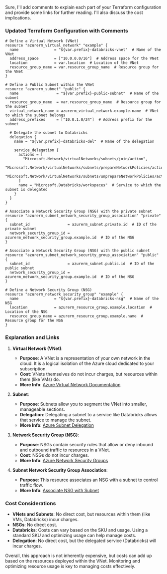 Sure, I'll add comments to explain each part of your Terraform configuration and provide some links for further reading. I'll also discuss the cost implications.

### Updated Terraform Configuration with Comments

```hcl
# Define a Virtual Network (VNet)
resource "azurerm_virtual_network" "example" {
  name                = "${var.prefix}-databricks-vnet"  # Name of the VNet
  address_space       = ["10.0.0.0/16"]  # Address space for the VNet
  location            = var.location  # Location of the VNet
  resource_group_name = var.resource_group_name  # Resource group for the VNet
}

# Define a Public Subnet within the VNet
resource "azurerm_subnet" "public" {
  name                 = "${var.prefix}-public-subnet"  # Name of the subnet
  resource_group_name  = var.resource_group_name  # Resource group for the subnet
  virtual_network_name = azurerm_virtual_network.example.name  # VNet to which the subnet belongs
  address_prefixes     = ["10.0.1.0/24"]  # Address prefix for the subnet
  
  # Delegate the subnet to Databricks
  delegation {
    name = "${var.prefix}-databricks-del"  # Name of the delegation
  
    service_delegation {
      actions = [
        "Microsoft.Network/virtualNetworks/subnets/join/action",
        "Microsoft.Network/virtualNetworks/subnets/prepareNetworkPolicies/action",
        "Microsoft.Network/virtualNetworks/subnets/unprepareNetworkPolicies/action",
      ]
      name = "Microsoft.Databricks/workspaces"  # Service to which the subnet is delegated
    }
  }
}

# Associate a Network Security Group (NSG) with the private subnet
resource "azurerm_subnet_network_security_group_association" "private" {
  subnet_id                 = azurerm_subnet.private.id  # ID of the private subnet
  network_security_group_id = azurerm_network_security_group.example.id  # ID of the NSG
}

# Associate a Network Security Group (NSG) with the public subnet
resource "azurerm_subnet_network_security_group_association" "public" {
  subnet_id                 = azurerm_subnet.public.id  # ID of the public subnet
  network_security_group_id = azurerm_network_security_group.example.id  # ID of the NSG
}

# Define a Network Security Group (NSG)
resource "azurerm_network_security_group" "example" {
  name                = "${var.prefix}-databricks-nsg"  # Name of the NSG
  location            = azurerm_resource_group.example.location  # Location of the NSG
  resource_group_name = azurerm_resource_group.example.name  # Resource group for the NSG
}
```

### Explanation and Links

1. **Virtual Network (VNet)**:
   - **Purpose**: A VNet is a representation of your own network in the cloud. It is a logical isolation of the Azure cloud dedicated to your subscription.
   - **Cost**: VNets themselves do not incur charges, but resources within them (like VMs) do.
   - **More Info**: [Azure Virtual Network Documentation](https://learn.microsoft.com/en-us/azure/virtual-network/virtual-networks-overview)

2. **Subnet**:
   - **Purpose**: Subnets allow you to segment the VNet into smaller, manageable sections.
   - **Delegation**: Delegating a subnet to a service like Databricks allows that service to manage the subnet.
   - **More Info**: [Azure Subnet Delegation](https://learn.microsoft.com/en-us/azure/virtual-network/subnet-delegation-overview)

3. **Network Security Group (NSG)**:
   - **Purpose**: NSGs contain security rules that allow or deny inbound and outbound traffic to resources in a VNet.
   - **Cost**: NSGs do not incur charges.
   - **More Info**: [Azure Network Security Groups](https://learn.microsoft.com/en-us/azure/virtual-network/network-security-groups-overview)

4. **Subnet Network Security Group Association**:
   - **Purpose**: This resource associates an NSG with a subnet to control traffic flow.
   - **More Info**: [Associate NSG with Subnet](https://learn.microsoft.com/en-us/azure/virtual-network/manage-network-security-group)

### Cost Considerations

- **VNets and Subnets**: No direct cost, but resources within them (like VMs, Databricks) incur charges.
- **NSGs**: No direct cost.
- **Databricks**: Costs can vary based on the SKU and usage. Using a standard SKU and optimizing usage can help manage costs.
- **Delegation**: No direct cost, but the delegated service (Databricks) will incur charges.

Overall, this approach is not inherently expensive, but costs can add up based on the resources deployed within the VNet. Monitoring and optimizing resource usage is key to managing costs effectively.

